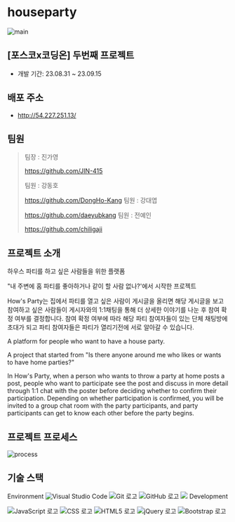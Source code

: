 # houseparty
![main](https://github.com/DongHo-Kang/houseparty/assets/90906531/10cdb9bb-86b2-4ded-b73a-305e0c3e8d36)
## [포스코x코딩온] 두번째 프로젝트
- 개발 기간: 23.08.31 ~ 23.09.15
## 배포 주소
- http://54.227.251.13/
## 팀원
> 팀장 : 진가영
>
  > https://github.com/JIN-415
>
> 팀원 : 강동호
>
  > https://github.com/DongHo-Kang
> 팀원 : 강대엽
>
  > https://github.com/daeyubkang
> 팀원 : 전예인
>
  > https://github.com/chiligaji
## 프로젝트 소개
하우스 파티를 하고 싶은 사람들을 위한 플랫폼

"내 주변에 홈 파티를 좋아하거나 같이 할 사람 없나?'에서 시작한 프로젝트

How's Party는 집에서 파티를 열고 싶은 사람이 게시글을 올리면 해당 게시글을 보고 참여하고 싶은 사람들이 게시자와의 1:1채팅을 통해 더 상세한 이야기를 나눈 후 참여 확정 여부를 결정합니다. 참여 확정 여부에 따라 해당 파티 참여자들이 있는 단체 채팅방에 초대가 되고 파티 참여자들은 파티가 열리기전에 서로 알아갈 수 있습니다.

A platform for people who want to have a house party.

A project that started from "Is there anyone around me who likes or wants to have home parties?"

In How's Party, when a person who wants to throw a party at home posts a post, people who want to participate see the post and discuss in more detail through 1:1 chat with the poster before deciding whether to confirm their participation. Depending on whether participation is confirmed, you will be invited to a group chat room with the party participants, and party participants can get to know each other before the party begins.

## 프로젝트 프로세스
![process](https://github.com/DongHo-Kang/houseparty/assets/90906531/34cf18eb-7782-4a38-8431-4d7e76b9af31)
## 기술 스택
Environment
![Visual Studio Code](https://img.shields.io/badge/Visual%20Studio%20Code-007ACC?style=for-the-badge&logo=visualstudiocode&logoColor=white)
![Git 로고](https://img.shields.io/badge/git-F05032?style=for-the-badge&logo=git&logoColor=white)
![GitHub 로고](https://img.shields.io/badge/github-181717?style=for-the-badge&logo=github&logoColor=white)
  <img src="https://img.shields.io/badge/node.js-339933?style=for-the-badge&logo=Node.js&logoColor=white">
Development 

![JavaScript 로고](https://img.shields.io/badge/javascript-F7DF1E?style=for-the-badge&logo=javascript&logoColor=black)
![CSS 로고](https://img.shields.io/badge/css-1572B6?style=for-the-badge&logo=css3&logoColor=white)
![HTML5 로고](https://img.shields.io/badge/html5-E34F26?style=for-the-badge&logo=html5&logoColor=white)
![jQuery 로고](https://img.shields.io/badge/jquery-0769AD?style=for-the-badge&logo=jquery&logoColor=white)
![Bootstrap 로고](https://img.shields.io/badge/bootstrap-7952B3?style=for-the-badge&logo=bootstrap&logoColor=white)
